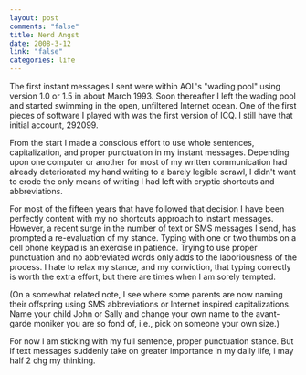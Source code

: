 ```yaml
--- 
layout: post
comments: "false"
title: Nerd Angst
date: 2008-3-12
link: "false"
categories: life
---
```

The first instant messages I sent were within AOL's "wading pool" using version 1.0 or 1.5 in about March 1993.  Soon thereafter I left the wading pool and started swimming in the open, unfiltered Internet ocean.  One of the first pieces of software I played with was the first version of ICQ.  I still have that initial account, 292099.

From the start I made a conscious effort to use whole sentences, capitalization, and proper punctuation in my instant messages.  Depending upon one computer or another for most of my written communication had already deteriorated my hand writing to a barely legible scrawl, I didn't want to erode the only means of writing I had left with cryptic shortcuts and abbreviations.

For most of the fifteen years that have followed that decision I have been perfectly content with my no shortcuts approach to instant messages.  However, a recent surge in the number of text or SMS messages I send, has prompted a re-evaluation of my stance.  Typing with one or two thumbs on a cell phone keypad is an exercise in patience.  Trying to use proper punctuation and no abbreviated words only adds to the laboriousness of the process.  I hate to relax my stance, and my conviction, that typing correctly is worth the extra effort, but there are times when I am sorely tempted.

(On a somewhat related note, I see where some parents are now naming their offspring using SMS abbreviations or Internet inspired capitalizations.  Name your child John or Sally and change your own name to the avant-garde moniker you are so fond of, i.e., pick on someone your own size.)

For now I am sticking with my full sentence, proper punctuation stance.  But if text messages suddenly take on greater importance in my daily life, i may half 2 chg my thinking.
